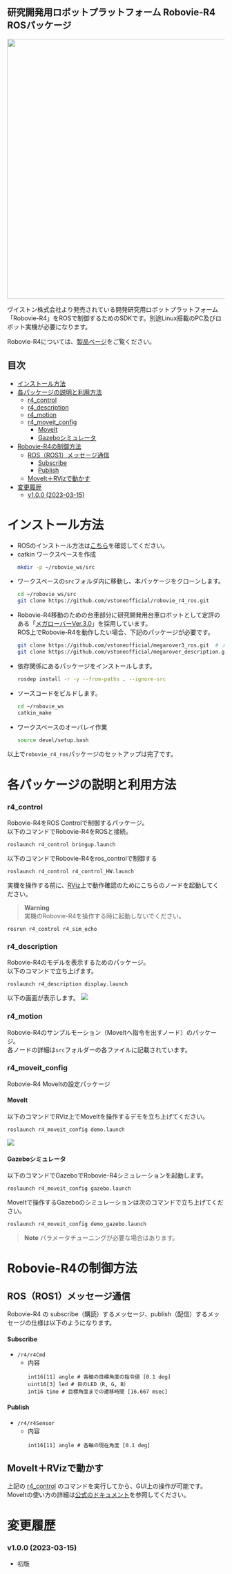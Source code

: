 ## 研究開発用ロボットプラットフォーム Robovie-R4 ROSパッケージ

<p align="center">
  <img src="./images/RobovieR4_01.jpg" width="600" />
</p>

ヴイストン株式会社より発売されている開発研究用ロボットプラットフォーム「Robovie-R4」をROSで制御するためのSDKです。別途Linux搭載のPC及びロボット実機が必要になります。

Robovie-R4については、[製品ページ](https://www.vstone.co.jp/products/robovie_r4/index.html)をご覧ください。

## 目次
- [インストール方法](#インストール方法)
- [各パッケージの説明と利用方法](#各パッケージの説明と利用方法)
    - [r4\_control](#r4_control)
    - [r4\_description](#r4_description)
    - [r4\_motion](#r4_motion)
    - [r4\_moveit\_config](#r4_moveit_config)
      - [MoveIt](#moveit)
      - [Gazeboシミュレータ](#gazeboシミュレータ)
- [Robovie-R4の制御方法](#robovie-r4の制御方法)
  - [ROS（ROS1）メッセージ通信](#rosros1メッセージ通信)
      - [Subscribe](#subscribe)
      - [Publish](#publish)
  - [MoveIt＋RVizで動かす](#moveitrvizで動かす)
- [変更履歴](#変更履歴)
    - [v1.0.0 (2023-03-15)](#v100-2023-03-15)

# インストール方法

- ROSのインストール方法は[こちら](http://wiki.ros.org/noetic/Installation/Ubuntu)を確認してください。
- catkin ワークスペースを作成
  ```bash
  mkdir -p ~/robovie_ws/src
  ```
- ワークスペースの`src`フォルダ内に移動し、本パッケージをクローンします。
  ```bash
  cd ~/robovie_ws/src
  git clone https://github.com/vstoneofficial/robovie_r4_ros.git
  ```
- Robovie-R4移動のための台車部分に研究開発用台車ロボットとして定評のある「[メガローバーVer.3.0](https://www.vstone.co.jp/products/wheelrobot/ver.3.0_normal.html)」を採用しています。\
  ROS上でRobovie-R4を動作したい場合、下記のパッケージが必要です。
  ```bash
  git clone https://github.com/vstoneofficial/megarover3_ros.git  # メガローバーVer.3.0のパッケージ
  git clone https://github.com/vstoneofficial/megarover_description.git  # メガローバーの3Dモデルのパッケージ 
  ```
- 依存関係にあるパッケージをインストールします。
  ```bash
  rosdep install -r -y --from-paths . --ignore-src
  ```
- ソースコードをビルドします。
  ```bash
  cd ~/robovie_ws
  catkin_make
  ```
- ワークスペースのオーバレイ作業
  ```bash
  source devel/setup.bash
  ```

以上で`robovie_r4_ros`パッケージのセットアップは完了です。

# 各パッケージの説明と利用方法
### r4_control
Robovie-R4をROS Controlで制御するパッケージ。\
以下のコマンドでRobovie-R4をROSと接続。
```
roslaunch r4_control bringup.launch
```

以下のコマンドでRobovie-R4をros_controlで制御する
```
roslaunch r4_control r4_control_HW.launch
```

実機を操作する前に、[RViz](http://wiki.ros.org/rviz)上で動作確認のためにこちらのノードを起動してください。

> **Warning**\
> 実機のRobovie-R4を操作する時に起動しないでください。

```
rosrun r4_control r4_sim_echo
```

### r4_description
Robovie-R4のモデルを表示するためのパッケージ。\
以下のコマンドで立ち上げます。
```
roslaunch r4_description display.launch
```
以下の画面が表示します。
![](images/r4-rviz.png)

### r4_motion
Robovie-R4のサンプルモーション（MoveItへ指令を出すノード）のパッケージ。\
各ノードの詳細は`src`フォルダーの各ファイルに記載されています。

### r4_moveit_config
Robovie-R4 MoveItの設定パッケージ
#### MoveIt
以下のコマンドでRViz上でMoveItを操作するデモを立ち上げてください。
```
roslaunch r4_moveit_config demo.launch
```
![](images/r4-moveit.png)

#### Gazeboシミュレータ
以下のコマンドでGazeboでRobovie-R4シミュレーションを起動します。
```
roslaunch r4_moveit_config gazebo.launch
```
MoveItで操作するGazeboのシミュレーションは次のコマンドで立ち上げてください。
```
roslaunch r4_moveit_config demo_gazebo.launch
```
> **Note**
> パラメータチューニングが必要な場合はあります。

# Robovie-R4の制御方法
## ROS（ROS1）メッセージ通信
Robovie-R4 の subscribe（購読）するメッセージ、publish（配信）するメッセージの仕様は以下のようになります。
#### Subscribe
- `/r4/r4Cmd`
  - 内容
      ```
      int16[11] angle # 各軸の目標角度の指令値 [0.1 deg]
      uint16[3] led # 目のLED（R, G, B）
      int16 time # 目標角度までの遷移時間 [16.667 msec]
      ```
      
#### Publish
- `/r4/r4Sensor`
  - 内容
      ```
      int16[11] angle # 各軸の現在角度 [0.1 deg]
      ```
      

## MoveIt＋RVizで動かす
上記の [r4\_control](#r4_control) のコマンドを実行してから、GUI上の操作が可能です。
MoveItの使い方の詳細は[公式のドキュメント](https://ros-planning.github.io/moveit_tutorials/index.html)を参照してください。

# 変更履歴
### v1.0.0 (2023-03-15)
- 初版